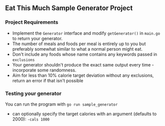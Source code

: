 
## Eat This Much Sample Generator Project

### Project Requirements
- Implement the `Generator` interface and modify `getGenerator()` in `main.go` to return your generator.  
- The number of meals and foods per meal is entirely up to you but preferably somewhat similar to what a normal person might eat.
- Don't include any foods whose name contains any keywords passed in `exclusions`
- Your generator shouldn't produce the exact same output every time - incorporate some randomness.
- Aim for less than 10% calorie target deviation without any exclusions, return an error if that isn't possible 

### Testing your generator
You can run the program with `go run sample_generator` 
- can optionally specify the target calories with an argument (defaults to 2000): `-cals 1000`
